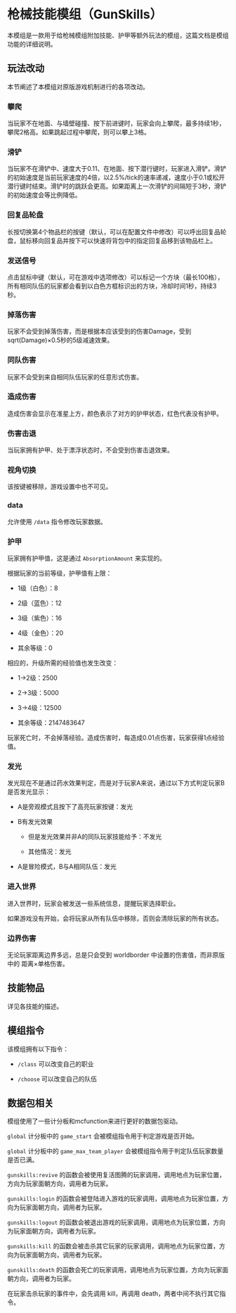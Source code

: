 # 枪械技能模组（GunSkills）

本模组是一款用于给枪械模组附加技能、护甲等额外玩法的模组，这篇文档是模组功能的详细说明。

## 玩法改动

本节阐述了本模组对原版游戏机制进行的各项改动。

### 攀爬

当玩家不在地面、与墙壁碰撞、按下前进键时，玩家会向上攀爬，最多持续1秒，攀爬2格高。如果跳起过程中攀爬，则可以攀上3格。

### 滑铲

当玩家不在滑铲中、速度大于0.11、在地面、按下潜行键时，玩家进入滑铲。滑铲的初始速度是当前玩家速度的4倍，以2.5%/tick的速率递减，速度小于0.1或松开潜行键时结束。滑铲时的跳跃会更高。如果距离上一次滑铲的间隔短于3秒，滑铲的初始速度会等比例降低。

### 回复品轮盘

长按切换第4个物品栏的按键（默认，可以在配置文件中修改）可以呼出回复品轮盘，鼠标移向回复品并按下可以快速将背包中的指定回复品移到该物品栏上。

### 发送信号

点击鼠标中键（默认，可在游戏中选项修改）可以标记一个方块（最长100格），所有相同队伍的玩家都会看到以白色方框标识出的方块，冷却时间1秒，持续3秒。

### 掉落伤害

玩家不会受到掉落伤害，而是根据本应该受到的伤害Damage，受到sqrt(Damage)×0.5秒的5级减速效果。

### 同队伤害

玩家不会受到来自相同队伍玩家的任意形式伤害。

### 造成伤害

造成伤害会显示在准星上方，颜色表示了对方的护甲状态，红色代表没有护甲。

### 伤害击退

当玩家拥有护甲、处于漂浮状态时，不会受到伤害击退效果。

### 视角切换

该按键被移除，游戏设置中也不可见。

### data

允许使用 `/data` 指令修改玩家数据。

### 护甲

玩家拥有护甲值，这是通过 `AbsorptionAmount` 来实现的。

根据玩家的当前等级，护甲值有上限：

- 1级（白色）：8

- 2级（蓝色）：12

- 3级（紫色）：16

- 4级（金色）：20

- 其余等级：0

相应的，升级所需的经验值也发生改变：

- 1->2级：2500

- 2->3级：5000

- 3->4级：12500

- 其余等级：2147483647

玩家死亡时，不会掉落经验。造成伤害时，每造成0.01点伤害，玩家获得1点经验值。

### 发光

发光现在不是通过药水效果判定，而是对于玩家A来说，通过以下方式判定玩家B是否发光显示：

- A是旁观模式且按下了高亮玩家按键：发光

- B有发光效果
  
  - 但是发光效果并非A的同队玩家技能给予：不发光
  
  - 其他情况：发光

- A是冒险模式，B与A相同队伍：发光

### 进入世界

进入世界时，玩家会被发送一些系统信息，提醒玩家选择职业。

如果游戏没有开始，会将玩家从所有队伍中移除，否则会清除玩家的所有状态。

### 边界伤害

无论玩家距离边界多远，总是只会受到 worldborder 中设置的伤害值，而非原版中的 距离×单格伤害。

## 技能物品

详见各技能的描述。

## 模组指令

该模组拥有以下指令：

- `/class` 可以改变自己的职业

- `/choose` 可以改变自己的队伍

## 数据包相关

模组使用了一些计分板和mcfunction来进行更好的数据包驱动。

`global` 计分板中的 `game_start` 会被模组指令用于判定游戏是否开始。

`global` 计分板中的 `game_max_team_player` 会被模组指令用于判定队伍玩家数量是否已满。

`gunskills:revive` 的函数会被使用复活图腾的玩家调用，调用地点为玩家位置，方向为玩家面朝方向，调用者为玩家。

`gunskills:login` 的函数会被登陆进入游戏的玩家调用，调用地点为玩家位置，方向为玩家面朝方向，调用者为玩家。

`gunskills:logout` 的函数会被退出游戏的玩家调用，调用地点为玩家位置，方向为玩家面朝方向，调用者为玩家。

`gunskills:kill` 的函数会被击杀其它玩家的玩家调用，调用地点为玩家位置，方向为玩家面朝方向，调用者为玩家。

`gunskills:death` 的函数会死亡的玩家调用，调用地点为玩家位置，方向为玩家面朝方向，调用者为玩家。

在玩家击杀玩家的事件中，会先调用 kill，再调用 death，两者中间不执行其它指令。


